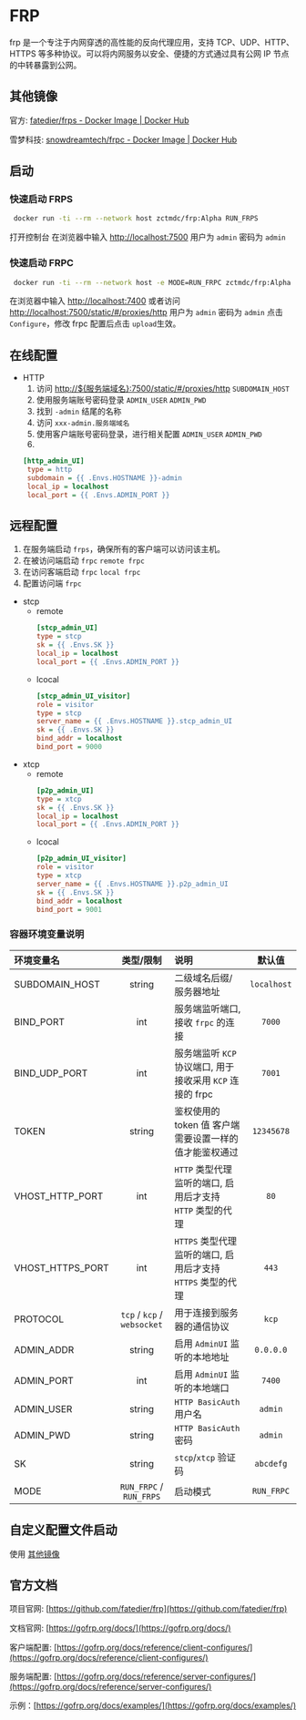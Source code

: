 # FRP

frp 是一个专注于内网穿透的高性能的反向代理应用，支持 TCP、UDP、HTTP、HTTPS 等多种协议。可以将内网服务以安全、便捷的方式通过具有公网 IP 节点的中转暴露到公网。

## 其他镜像

官方: [fatedier/frps - Docker Image | Docker Hub](https://hub.docker.com/r/fatedier/frps)

雪梦科技: [snowdreamtech/frpc - Docker Image | Docker Hub](https://hub.docker.com/r/snowdreamtech/frpc)

## 启动

### 快速启动 FRPS

```bash
 docker run -ti --rm --network host zctmdc/frp:Alpha RUN_FRPS
```

打开控制台
在浏览器中输入 [http://localhost:7500](http://localhost:7500)
用户为 `admin`
密码为 `admin`

### 快速启动 FRPC

```bash
 docker run -ti --rm --network host -e MODE=RUN_FRPC zctmdc/frp:Alpha
```

在浏览器中输入 [http://localhost:7400](http://localhost:7400)
或者访问 [http://localhost:7500/static/#/proxies/http](http://localhost:7500/static/#/proxies/http)
用户为 `admin`
密码为 `admin`
点击 `Configure`，修改 frpc 配置后点击 `upload`生效。

## 在线配置


- HTTP
   1. 访问 [http://${服务端域名}:7500/static/#/proxies/http](http://frp.example.org:7500/static/#/proxies/http) `SUBDOMAIN_HOST`
   2. 使用服务端账号密码登录 `ADMIN_USER` `ADMIN_PWD`
   3. 找到 `-admin` 结尾的名称
   4. 访问 `xxx-admin.服务端域名`
   5. 使用客户端账号密码登录，进行相关配置 `ADMIN_USER` `ADMIN_PWD`
   6. 
   ```ini
   [http_admin_UI]
    type = http
    subdomain = {{ .Envs.HOSTNAME }}-admin
    local_ip = localhost
    local_port = {{ .Envs.ADMIN_PORT }}
    ```

## 远程配置
1. 在服务端启动 `frps`，确保所有的客户端可以访问该主机。
2. 在被访问端启动 `frpc` `remote frpc`
3. 在访问客端启动 `frpc` `local frpc`
4. 配置访问端 `frpc`
   
- stcp
  - remote
    ```ini
    [stcp_admin_UI]
    type = stcp
    sk = {{ .Envs.SK }}
    local_ip = localhost
    local_port = {{ .Envs.ADMIN_PORT }}
    ```
  - lcocal
    ```ini
    [stcp_admin_UI_visitor]
    role = visitor
    type = stcp
    server_name = {{ .Envs.HOSTNAME }}.stcp_admin_UI
    sk = {{ .Envs.SK }}
    bind_addr = localhost
    bind_port = 9000
    ```
- xtcp
  - remote
    ```ini
    [p2p_admin_UI]
    type = xtcp
    sk = {{ .Envs.SK }}
    local_ip = localhost
    local_port = {{ .Envs.ADMIN_PORT }}
    ```
  - lcocal
    ```ini
    [p2p_admin_UI_visitor]
    role = visitor
    type = xtcp
    server_name = {{ .Envs.HOSTNAME }}.p2p_admin_UI
    sk = {{ .Envs.SK }}
    bind_addr = localhost
    bind_port = 9001
    ```

### 容器环境变量说明

| 环境变量名       |          类型/限制          | 说明                                                        |   默认值    |
| :--------------- | :-------------------------: | :---------------------------------------------------------- | :---------: |
| SUBDOMAIN_HOST   |           string            | 二级域名后缀/服务器地址                                     | `localhost` |
| BIND_PORT        |             int             | 服务端监听端口, 接收 `frpc` 的连接                          |   `7000`    |
| BIND_UDP_PORT    |             int             | 服务端监听 `KCP` 协议端口, 用于接收采用 `KCP` 连接的 frpc   |   `7001`    |
| TOKEN            |           string            | 鉴权使用的 token 值 客户端需要设置一样的值才能鉴权通过      | `12345678`  |
| VHOST_HTTP_PORT  |             int             | `HTTP` 类型代理监听的端口, 启用后才支持 `HTTP` 类型的代理   |    `80`     |
| VHOST_HTTPS_PORT |             int             | `HTTPS` 类型代理监听的端口, 启用后才支持 `HTTPS` 类型的代理 |    `443`    |
| PROTOCOL         | `tcp` / `kcp` / `websocket` | 用于连接到服务器的通信协议                                  |    `kcp`    |
| ADMIN_ADDR       |           string            | 启用 `AdminUI` 监听的本地地址                               |  `0.0.0.0`  |
| ADMIN_PORT       |             int             | 启用 `AdminUI` 监听的本地端口                               |   `7400`    |
| ADMIN_USER       |           string            | `HTTP BasicAuth` 用户名                                     |   `admin`   |
| ADMIN_PWD        |           string            | `HTTP BasicAuth` 密码                                       |   `admin`   |
| SK               |           string            | `stcp`/`xtcp` 验证码                                        |  `abcdefg`  |
| MODE             |   `RUN_FRPC` / `RUN_FRPS`   | 启动模式                                                    | `RUN_FRPC`  |

## 自定义配置文件启动

使用 [其他镜像](#其他镜像 "其他镜像")

## 官方文档

项目官网: [https://github.com/fatedier/frp](https://github.com/fatedier/frp)

文档官网: [https://gofrp.org/docs/](https://gofrp.org/docs/)

客户端配置: [https://gofrp.org/docs/reference/client-configures/](https://gofrp.org/docs/reference/client-configures/)

服务端配置: [https://gofrp.org/docs/reference/server-configures/](https://gofrp.org/docs/reference/server-configures/)

示例：[https://gofrp.org/docs/examples/](https://gofrp.org/docs/examples/)
